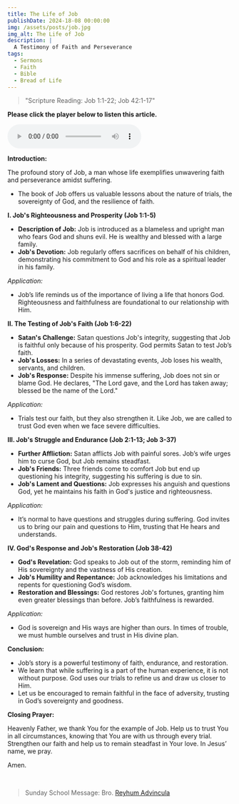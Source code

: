 ```yaml
---
title: The Life of Job
publishDate: 2024-18-08 00:00:00
img: /assets/posts/job.jpg
img_alt: The Life of Job
description: |
  A Testimony of Faith and Perseverance
tags:
  - Sermons
  - Faith
  - Bible
  - Bread of Life
---
```

> "Scripture Reading: Job 1:1-22; Job 42:1-17"

**Please click the player below to listen this article.**

<audio controls>
  <source src="/assets/posts/sounds/theLifeofJob.mp3" type="audio/mpeg">
Your browser does not support the audio element.
</audio>

<br>

**Introduction:**

The profound story of Job, a man whose life exemplifies unwavering faith and perseverance amidst suffering.
- The book of Job offers us valuable lessons about the nature of trials, the sovereignty of God, and the resilience of faith.

**I. Job's Righteousness and Prosperity (Job 1:1-5)**

- **Description of Job:** Job is introduced as a blameless and upright man who fears God and shuns evil. He is wealthy and blessed with a large family.
- **Job's Devotion:** Job regularly offers sacrifices on behalf of his children, demonstrating his commitment to God and his role as a spiritual leader in his family.

*Application:*
- Job’s life reminds us of the importance of living a life that honors God. Righteousness and faithfulness are foundational to our relationship with Him.

**II. The Testing of Job's Faith (Job 1:6-22)**

- **Satan's Challenge:** Satan questions Job's integrity, suggesting that Job is faithful only because of his prosperity. God permits Satan to test Job’s faith.
- **Job's Losses:** In a series of devastating events, Job loses his wealth, servants, and children.
- **Job's Response:** Despite his immense suffering, Job does not sin or blame God. He declares, "The Lord gave, and the Lord has taken away; blessed be the name of the Lord."

*Application:*
- Trials test our faith, but they also strengthen it. Like Job, we are called to trust God even when we face severe difficulties.

**III. Job's Struggle and Endurance (Job 2:1-13; Job 3-37)**

- **Further Affliction:** Satan afflicts Job with painful sores. Job’s wife urges him to curse God, but Job remains steadfast.
- **Job's Friends:** Three friends come to comfort Job but end up questioning his integrity, suggesting his suffering is due to sin.
- **Job's Lament and Questions:** Job expresses his anguish and questions God, yet he maintains his faith in God's justice and righteousness.

*Application:*
- It’s normal to have questions and struggles during suffering. God invites us to bring our pain and questions to Him, trusting that He hears and understands.

**IV. God's Response and Job's Restoration (Job 38-42)**

- **God's Revelation:** God speaks to Job out of the storm, reminding him of His sovereignty and the vastness of His creation.
- **Job's Humility and Repentance:** Job acknowledges his limitations and repents for questioning God’s wisdom.
- **Restoration and Blessings:** God restores Job's fortunes, granting him even greater blessings than before. Job’s faithfulness is rewarded.

*Application:*
- God is sovereign and His ways are higher than ours. In times of trouble, we must humble ourselves and trust in His divine plan.

**Conclusion:**

- Job’s story is a powerful testimony of faith, endurance, and restoration.
- We learn that while suffering is a part of the human experience, it is not without purpose. God uses our trials to refine us and draw us closer to Him.
- Let us be encouraged to remain faithful in the face of adversity, trusting in God’s sovereignty and goodness.

**Closing Prayer:**

Heavenly Father, we thank You for the example of Job. Help us to trust You in all circumstances, knowing that You are with us through every trial. Strengthen our faith and help us to remain steadfast in Your love. In Jesus’ name, we pray.

Amen.

</br>

> Sunday School Message: Bro. <a href="/leadership/reyhum/">Reyhum Advincula</a>
